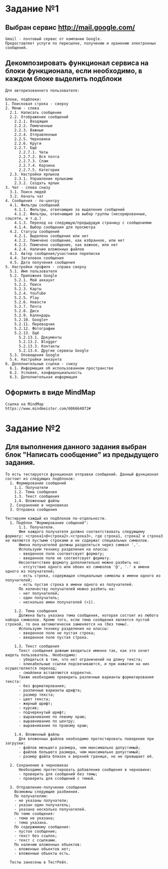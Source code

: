 # Задание №1
## Выбран сервис http://mail.google.com/

    Gmail - почтовый сервис от компании Google. 
    Предоставляет услуги по пересылке, получению и хранению электронных сообщений.
    
## Декомпозировать функционал сервиса на блоки функционала, если необходимо, в каждом блоке выделить подблоки 

    Для авторизованного пользователя:

    Блоки, подблоки:
    1. Поисковая строка - сверху
    2. Меню - слева
      2.1. Написать сообщение
      2.2. Отображение сообщений
        2.2.1. Входящие
        2.2.2. Помеченные
        2.2.3. Важные
        2.2.4. Отправленные
        2.2.5. Черновики
        2.2.6. Круги
        2.2.7. Ещё
          2.2.7.1. Чаты
          2.2.7.2. Вся почта
          2.2.7.3. Спам
          2.2.7.4. Корзина
          2.2.7.5. Категории
      2.3. Настройки ярлыков
        2.3.1. Управление ярлыками
        2.3.2. Создать ярлык
    3. Чат - слева снизу
      3.1. Поиск людей
      3.2. Начать чат
    4. Сообщения - по-центру
      4.1. Фильтры сообщений
        4.1.1. Фильтры, отвечающие за выделение сообщений
        4.1.2. Фильтры, отвечающие за выбор группы (несорированные, соцсети, и т.д.)
        4.1.3. Переход на следующую/предыдущую страницу с сообщениями
        4.1.4. Выбор сообщения для просмотра
      4.2. Статусы сообщений
        4.2.1. Выделено сообщение или нет
        4.2.2. Помечено сообщение, как избранное, или нет
        4.2.3. Помечено сообщение, как важное, или нет
        4.2.4. Наличие вложенных файлов
      4.3. Автор сообщения/участники переписки
      4.4. Заголовок сообщения
      4.5. Дата получения сообщения
    5. Настройки профиля - справа сверху
      5.1. Имя пользователя
      5.2. Приложния Google
        5.2.1. Мой аккаунт
        5.2.2. Поиск
        5.2.3. Карты
        5.2.4. YouTube
        5.2.5. Play
        5.2.6. Новости
        5.2.7. Почта
        5.2.8. Диск
        5.2.9. Календарь
        5.2.10. Google+
        5.2.11. Переводчик
        5.2.12. Фотографии
        5.2.13. Ещё
          5.2.13.1. Документы
          5.2.13.2. Blogger
          5.2.13.3. Контакты
          5.2.13.4. Другие сервисы Google
      5.3. Оповещения Google
      5.4. Настройки аккаунта
    6. Дополнительные ссылки - снизу
      6.1. Информация об использованном пространстве
      6.2. Условия, конфиденциальность
      6.3. Дополнительная информация

## Оформить в виде MindMap

    Ссылка на MindMap
    https://www.mindmeister.com/606664072#

# Задание №2
## Для выполнения данного задания выбран блок "Написать сообщение" из предыдущего задания.

    То есть тестируется функционал отправки сообщений. Данный функционал состоит из следующих подблоков:
      1. Формирование сообщений
        1.1. Получатели
        1.2. Тема сообщения
        1.3. Текст сообщения
        1.4. Вложенные файлы
      2. Сохранение в черновиках
      3. Отправка сообщения
      
    Тестируем каждый из подблоков по-отдельности.
      1. Подблок "Формирование собщений":
          1.1. Получатели. 
          Имя каждого получателя должно соответствовать следующему формату: <строка1>@<строка2>.<строка3>, где строка1, строка2 и строка3 не являются пустыми строками и не содержат специальных символов.
          Имена получателей должны разделяться через символ ','.
          Используем технику разделения на классы: 
          - введенное поле соответсвует формату;
          - введенное поле не соответсвует формату.
          Несоответствие формату дополнительно можно разбить на: 
          - отсутствие одного или обоих из символов '@', '.' в имени одного из получателей;
          - есть строка, содержащая специальные символы в имени одного из получателей;
          - есть пустая строка в имени одного из получателей.
          По количеству получателей можно разбить на:
          - нет получателей;
          - один получатель;
          - несколько имен получателей (>1).
          
        1.2. Тема сообщения
          Должена быть указана тема сообщения, которая состоит из любого набора символов. Кроме того, если тема сообщения является пустой строкой, то она автоматически заменяется на (без темы).
          Используем технику разделения на классы: 
          - введенное поле не пустая строка;
          - введенное поле пустая строка.
          
        1.3. Текст сообщения
          Текст сообщения дожным вводиться именно так, как это хочет видеть пользователь. Необходимо:
          - убедиться в том, что нет ограничений на длину текста; 
          - кликабельные ссылки подсвечиваются, и при нажатии на них осуществляется переход;
          - смайлики вставляются корректно.
          Также необходимо проверить различные варианты форматирования текста:
          - без форматирования;
          - различные варианты шрифта;
          - размер текста;
          - цвет текста;
          - жирный шрифт;
          - курсив;
          - подчеркнутый шрифт;
          - выравнивание по левому краю;
          - выравнивание по центру;
          - выравнивание по правому краю;
          
        1.4. Вложенный файлы
          Для вложенных файлов необходимо протестировать поведение при загрузки:
          - файлов меньшего размера, чем максимально допустимый;
          - файлов большего размера, чем максимально допустимый;
          - размер файла близок к верхней границе, но не превышает её.
          
      2. Сохранение в черновиках
          Необходимо протестировать добавление сообщения в черновики:
          - проверить для сообщений без темы;
          - проверить для ссобщений с темой.
      
      3. Отправление-получение сообщения
        Возможны следующие разбиения. 
        По получателям:
        - не указаны получатели;
        - указан один получатель;
        - указано несколько получателей.
        По теме сообщения:
        - тема не указана;
        - тема указана.
        По содержимому сообщения:
        - пустое сообщение;
        - текст без ссылок;
        - текст с ссылками.
        По наличию вложенных объектов:
        - вложенных объектов нет;
        - вложенные объекты есть.
        
      Тесты занесены в ТестРейл.

